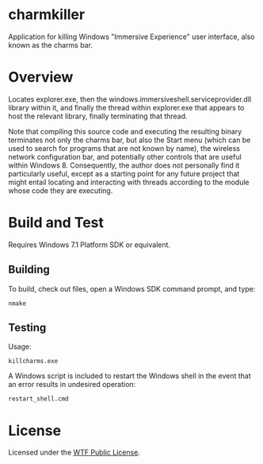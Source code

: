 charmkiller
===========
Application for killing Windows "Immersive Experience" user interface, also
known as the charms bar.

Overview
========
Locates explorer.exe, then the windows.immersiveshell.serviceprovider.dll
library within it, and finally the thread within explorer.exe that appears to
host the relevant library, finally terminating that thread.

Note that compiling this source code and executing the resulting binary
terminates not only the charms bar, but also the Start menu (which can be used
to search for programs that are not known by name), the wireless network
configuration bar, and potentially other controls that are useful within
Windows 8.  Consequently, the author does not personally find it particularly
useful, except as a starting point for any future project that might entail
locating and interacting with threads according to the module whose code they
are executing.

Build and Test
==============
Requires Windows 7.1 Platform SDK or equivalent.

Building
--------

To build, check out files, open a Windows SDK command prompt, and type:

`nmake`

Testing
-------

Usage:

`killcharms.exe`

A Windows script is included to restart the Windows shell in the event that an
error results in undesired operation:

`restart_shell.cmd`

License
=======
Licensed under the [WTF Public License](http://www.wtfpl.net/).
